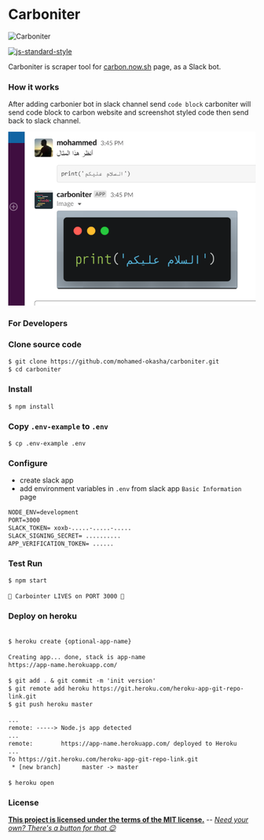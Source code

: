 # Carboniter

![Carboniter](https://ps.w.org/wp-codemirror-block/assets/icon-256x256.png)

[![js-standard-style](https://cdn.rawgit.com/feross/standard/master/badge.svg)](https://github.com/feross/standard)

Carboniter is scraper tool for [carbon.now.sh](https://carbon.now.sh/) page, as a Slack bot.


### How it works

After adding carbonier bot in slack channel send `code block` carboniter will send code block to carbon website and screenshot styled code then send back to slack channel.

![](example.png)

### For Developers 

### Clone source code

```shell
$ git clone https://github.com/mohamed-okasha/carboniter.git
$ cd carboniter
```
### Install

```shell
$ npm install
```

### Copy `.env-example` to `.env`

```shell
$ cp .env-example .env
```

### Configure
- create slack app
- add environment variables in `.env` from slack app `Basic Information` page
```shell
NODE_ENV=development
PORT=3000
SLACK_TOKEN= xoxb-.....-.....-.....
SLACK_SIGNING_SECRET= ..........
APP_VERIFICATION_TOKEN= ......
```
### Test Run

```shell
$ npm start

🚀 Carbointer LIVES on PORT 3000 🚀
```
### Deploy on heroku

```shell

$ heroku create {optional-app-name}

Creating app... done, stack is app-name
https://app-name.herokuapp.com/

$ git add . & git commit -m 'init version'
$ git remote add heroku https://git.heroku.com/heroku-app-git-repo-link.git
$ git push heroku master

...
remote: -----> Node.js app detected
...
remote:        https://app-name.herokuapp.com/ deployed to Heroku
...
To https://git.heroku.com/heroku-app-git-repo-link.git
 * [new branch]      master -> master

$ heroku open
```

### License

**[This project is licensed under the terms of the MIT license.](http://license-me.herokuapp.com)**
 -- [_Need your own? There's a button for that :wink:_](https://github.com/mattcreager/license)
